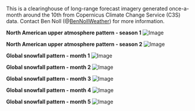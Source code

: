 This is a clearinghouse of long-range forecast imagery generated once-a-month around the 10th from Copernicus Climate Change Service (C3S) data. Contact Ben Noll (@<a href="https://twitter.com/BenNollWeather">BenNollWeather</a>) for more information.

**North American upper atmosphere pattern - season 1**
![Image](https://raw.githubusercontent.com/Dreamsh0t/copernicus_imagery/main/c3s_height_season1.png)

**North American upper atmosphere pattern - season 2**
![Image](https://raw.githubusercontent.com/Dreamsh0t/copernicus_imagery/main/c3s_height_season2.png)

**Global snowfall pattern - month 1**
![Image](https://raw.githubusercontent.com/Dreamsh0t/copernicus_imagery/main/snow/snow_globe_2.png)

**Global snowfall pattern - month 2**
![Image](https://raw.githubusercontent.com/Dreamsh0t/copernicus_imagery/main/snow/snow_globe_3.png)

**Global snowfall pattern - month 3**
![Image](https://raw.githubusercontent.com/Dreamsh0t/copernicus_imagery/main/snow/snow_globe_4.png)

**Global snowfall pattern - month 4**
![Image](https://raw.githubusercontent.com/Dreamsh0t/copernicus_imagery/main/snow/snow_globe_5.png)

**Global snowfall pattern - month 5**
![Image](https://raw.githubusercontent.com/Dreamsh0t/copernicus_imagery/main/snow/snow_globe_6.png)

